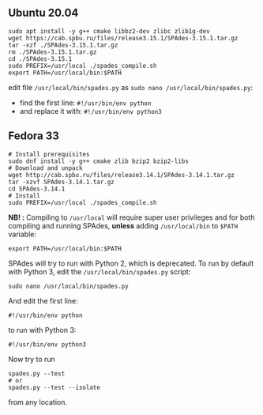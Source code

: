 ## Ubuntu 20.04
```
sudo apt install -y g++ cmake libbz2-dev zlibc zlib1g-dev
wget https://cab.spbu.ru/files/release3.15.1/SPAdes-3.15.1.tar.gz
tar -xzf ./SPAdes-3.15.1.tar.gz
rm ./SPAdes-3.15.1.tar.gz
cd ./SPAdes-3.15.1
sudo PREFIX=/usr/local ./spades_compile.sh
export PATH=/usr/local/bin:$PATH
```
  edit file `/usr/local/bin/spades.py` as `sudo nano /usr/local/bin/spades.py`:
  - find the first line: `#!/usr/bin/env python`
  - and replace it with: `#!/usr/bin/env python3`

## Fedora 33

```
# Install prerequisites
sudo dnf install -y g++ cmake zlib bzip2 bzip2-libs
# Download and unpack
wget http://cab.spbu.ru/files/release3.14.1/SPAdes-3.14.1.tar.gz
tar -xzvf SPAdes-3.14.1.tar.gz
cd SPAdes-3.14.1
# Install
sudo PREFIX=/usr/local ./spades_compile.sh
```
**NB! :** Compiling to `/usr/local` will require super user privileges and for both compiling and running SPAdes, **unless** adding `/usr/local/bin` to `$PATH` variable:
```
export PATH=/usr/local/bin:$PATH
```

SPAdes will try to run with Python 2, which is deprecated. To run by default with Python 3, edit the `/usr/local/bin/spades.py` script:
```
sudo nano /usr/local/bin/spades.py
```
And edit the first line:
```
#!/usr/bin/env python
```
to run with Python 3:
```
#!/usr/bin/env python3
```

Now try to run
```
spades.py --test
# or
spades.py --test --isolate
```
from any location.
